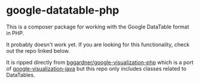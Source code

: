 google-datatable-php
====================
This is a composer package for working with the Google DataTable format in PHP.

It probably doesn't work yet.  If you are looking for this functionality, check out the repo linked below.

It is ripped directly from [bggardner/google-visualization-php](https://github.com/bggardner/google-visualization-php) which is a port of [google-visualization-java](https://code.google.com/p/google-visualization-java/) but this repo only includes classes related to DataTables.  
